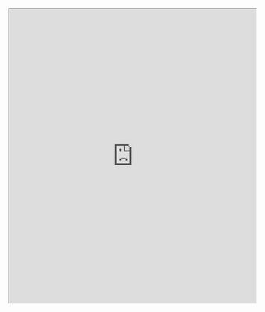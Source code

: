 <iframe src="https://mandargogate.github.io/avsec_lb/" style="width:100%; height:600px;" scrolling="auto"></iframe>